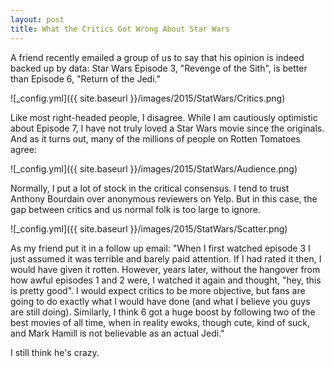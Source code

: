 ```yaml
---
layout: post
title: What the Critics Got Wrong About Star Wars
---
```


A friend recently emailed a group of us to say that his opinion is indeed backed up by data: Star Wars Episode 3, "Revenge of the Sith", is better than Episode 6, "Return of the Jedi." 

![_config.yml]({{ site.baseurl }}/images/2015/StatWars/Critics.png)

Like most right-headed people, I disagree. While I am cautiously optimistic about Episode 7, I have not truly loved a Star Wars movie since the originals. And as it turns out, many of the millions of people on Rotten Tomatoes agree:

![_config.yml]({{ site.baseurl }}/images/2015/StatWars/Audience.png)

Normally, I put a lot of stock in the critical consensus. I tend to trust Anthony Bourdain over anonymous reviewers on Yelp. But in this case, the gap between critics and us normal folk is too large to ignore. 

![_config.yml]({{ site.baseurl }}/images/2015/StatWars/Scatter.png)

As my friend put it in a follow up email: "When I first watched episode 3 I just assumed it was terrible and barely paid attention. If I had rated it then, I would have given it rotten. However, years later, without the hangover from how awful episodes 1 and 2 were, I watched it again and thought, "hey, this is pretty good". I would expect critics to be more objective, but fans are going to do exactly what I would have done (and what I believe you guys are still doing). Similarly, I think 6 got a huge boost by following two of the best movies of all time, when in reality ewoks, though cute, kind of suck, and Mark Hamill is not believable as an actual Jedi."

I still think he's crazy. 


